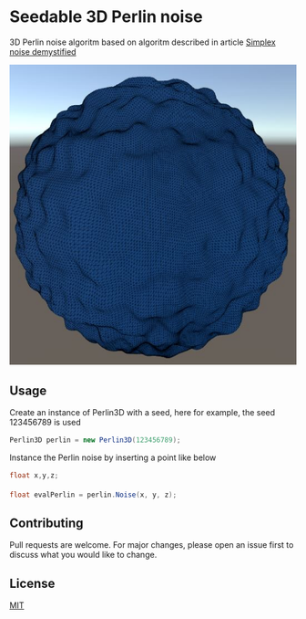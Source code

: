 # Seedable 3D Perlin noise

3D Perlin noise algoritm based on algoritm described in article [Simplex noise demystified](https://weber.itn.liu.se/~stegu/simplexnoise/simplexnoise.pdf)

![](https://github.com/Manfred-Hastmark/Seedable-3D-perlin-noise/blob/main/example.JPG?raw=true)

## Usage

Create an instance of Perlin3D with a seed, here for example, the seed 123456789 is used

```csharp
Perlin3D perlin = new Perlin3D(123456789);
```

Instance the Perlin noise by inserting a point like below

```csharp
float x,y,z;

float evalPerlin = perlin.Noise(x, y, z);

```
## Contributing

Pull requests are welcome. For major changes, please open an issue first
to discuss what you would like to change.

## License

[MIT](https://choosealicense.com/licenses/mit/)
